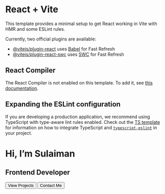# React + Vite

This template provides a minimal setup to get React working in Vite with HMR and some ESLint rules.

Currently, two official plugins are available:

- [@vitejs/plugin-react](https://github.com/vitejs/vite-plugin-react/blob/main/packages/plugin-react) uses [Babel](https://babeljs.io/) for Fast Refresh
- [@vitejs/plugin-react-swc](https://github.com/vitejs/vite-plugin-react/blob/main/packages/plugin-react-swc) uses [SWC](https://swc.rs/) for Fast Refresh

## React Compiler

The React Compiler is not enabled on this template. To add it, see [this documentation](https://react.dev/learn/react-compiler/installation).

## Expanding the ESLint configuration

If you are developing a production application, we recommend using TypeScript with type-aware lint rules enabled. Check out the [TS template](https://github.com/vitejs/vite/tree/main/packages/create-vite/template-react-ts) for information on how to integrate TypeScript and [`typescript-eslint`](https://typescript-eslint.io) in your project.

<!-- My jottings -->
<h1 className="hero-title text-4xl font-bold">Hi, I’m Sulaiman</h1>
        <h2 className="hero-title text-xl mt-2">Frontend Developer</h2>
        <div className="flex gap-4 mt-6">
          <button className="hero-cta px-6 py-2 bg-[#0D1C2E] text-white rounded-lg">
            View Projects
          </button>
          <button className="hero-cta px-6 py-2 border border-[#0D1C2E] rounded-lg">
            Contact Me
          </button>
        </div>
        <div className="hero-img mt-10 w-40 h-40 rounded-full bg-gray-300"></div>
